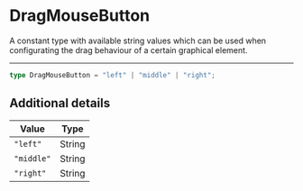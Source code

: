 # DragMouseButton

A constant type with available string values
which can be used when configurating the drag behaviour
of a certain graphical element.

- - -

```ts
type DragMouseButton = "left" | "middle" | "right";
```

## Additional details

| Value                  | Type   |
|------------------------|--------|
| ``"left"``          | String |
| ``"middle"``          | String |
| ``"right"``          | String |